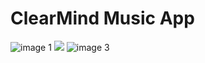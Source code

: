 # ClearMind Music App

<img src="https://firebasestorage.googleapis.com/v0/b/resume-images.appspot.com/o/clearmind%2Fall%20details.jpg?alt=media&token=27572fda-dea3-4995-a234-5af5bfa18bb6" alt="image 1">
<img src="https://firebasestorage.googleapis.com/v0/b/resume-images.appspot.com/o/clearmind%2Fcalm%20mind%20screen.jpg?alt=media&token=af45f841-13b2-43b0-9ca3-d9bc279ba4e4">
<img src="https://firebasestorage.googleapis.com/v0/b/resume-images.appspot.com/o/clearmind%2Fstress%20relief%20screen.jpg?alt=media&token=de834d87-7a72-46a0-b5ce-8ee4e4b5b84c" alt="image 3">
 

